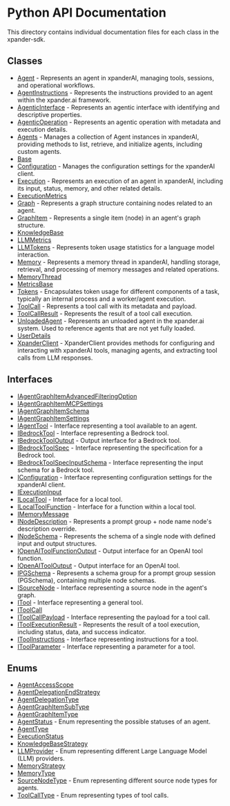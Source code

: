 # Python API Documentation

This directory contains individual documentation files for each class in the xpander-sdk.

## Classes

- [Agent](Agent.md) - Represents an agent in xpanderAI, managing tools, sessions, and operational workflows.
- [AgentInstructions](AgentInstructions.md) - Represents the instructions provided to an agent within the xpander.ai framework.
- [AgenticInterface](AgenticInterface.md) - Represents an agentic interface with identifying and descriptive properties.
- [AgenticOperation](AgenticOperation.md) - Represents an agentic operation with metadata and execution details.
- [Agents](Agents.md) - Manages a collection of Agent instances in xpanderAI, providing methods to list, retrieve, and initialize agents, including custom agents.
- [Base](Base.md)
- [Configuration](Configuration.md) - Manages the configuration settings for the xpanderAI client.
- [Execution](Execution.md) - Represents an execution of an agent in xpanderAI, including its input, status, memory, and other related details.
- [ExecutionMetrics](ExecutionMetrics.md)
- [Graph](Graph.md) - Represents a graph structure containing nodes related to an agent.
- [GraphItem](GraphItem.md) - Represents a single item (node) in an agent's graph structure.
- [KnowledgeBase](KnowledgeBase.md)
- [LLMMetrics](LLMMetrics.md)
- [LLMTokens](LLMTokens.md) - Represents token usage statistics for a language model interaction.
- [Memory](Memory.md) - Represents a memory thread in xpanderAI, handling storage, retrieval, and processing of memory messages and related operations.
- [MemoryThread](MemoryThread.md)
- [MetricsBase](MetricsBase.md)
- [Tokens](Tokens.md) - Encapsulates token usage for different components of a task, typically an internal process and a worker/agent execution.
- [ToolCall](ToolCall.md) - Represents a tool call with its metadata and payload.
- [ToolCallResult](ToolCallResult.md) - Represents the result of a tool call execution.
- [UnloadedAgent](UnloadedAgent.md) - Represents an unloaded agent in the xpander.ai system. Used to reference agents that are not yet fully loaded.
- [UserDetails](UserDetails.md)
- [XpanderClient](XpanderClient.md) - XpanderClient provides methods for configuring and interacting with xpanderAI tools, managing agents, and extracting tool calls from LLM responses.

## Interfaces

- [IAgentGraphItemAdvancedFilteringOption](IAgentGraphItemAdvancedFilteringOption.md)
- [IAgentGraphItemMCPSettings](IAgentGraphItemMCPSettings.md)
- [IAgentGraphItemSchema](IAgentGraphItemSchema.md)
- [IAgentGraphItemSettings](IAgentGraphItemSettings.md)
- [IAgentTool](IAgentTool.md) - Interface representing a tool available to an agent.
- [IBedrockTool](IBedrockTool.md) - Interface representing a Bedrock tool.
- [IBedrockToolOutput](IBedrockToolOutput.md) - Output interface for a Bedrock tool.
- [IBedrockToolSpec](IBedrockToolSpec.md) - Interface representing the specification for a Bedrock tool.
- [IBedrockToolSpecInputSchema](IBedrockToolSpecInputSchema.md) - Interface representing the input schema for a Bedrock tool.
- [IConfiguration](IConfiguration.md) - Interface representing configuration settings for the xpanderAI client.
- [IExecutionInput](IExecutionInput.md)
- [ILocalTool](ILocalTool.md) - Interface for a local tool.
- [ILocalToolFunction](ILocalToolFunction.md) - Interface for a function within a local tool.
- [IMemoryMessage](IMemoryMessage.md)
- [INodeDescription](INodeDescription.md) - Represents a prompt group + node name node's description override.
- [INodeSchema](INodeSchema.md) - Represents the schema of a single node with defined input and output structures.
- [IOpenAIToolFunctionOutput](IOpenAIToolFunctionOutput.md) - Output interface for an OpenAI tool function.
- [IOpenAIToolOutput](IOpenAIToolOutput.md) - Output interface for an OpenAI tool.
- [IPGSchema](IPGSchema.md) - Represents a schema group for a prompt group session (PGSchema), containing multiple node schemas.
- [ISourceNode](ISourceNode.md) - Interface representing a source node in the agent's graph.
- [ITool](ITool.md) - Interface representing a general tool.
- [IToolCall](IToolCall.md)
- [IToolCallPayload](IToolCallPayload.md) - Interface representing the payload for a tool call.
- [IToolExecutionResult](IToolExecutionResult.md) - Represents the result of a tool execution, including status, data, and success indicator.
- [IToolInstructions](IToolInstructions.md) - Interface representing instructions for a tool.
- [IToolParameter](IToolParameter.md) - Interface representing a parameter for a tool.

## Enums

- [AgentAccessScope](AgentAccessScope.md)
- [AgentDelegationEndStrategy](AgentDelegationEndStrategy.md)
- [AgentDelegationType](AgentDelegationType.md)
- [AgentGraphItemSubType](AgentGraphItemSubType.md)
- [AgentGraphItemType](AgentGraphItemType.md)
- [AgentStatus](AgentStatus.md) - Enum representing the possible statuses of an agent.
- [AgentType](AgentType.md)
- [ExecutionStatus](ExecutionStatus.md)
- [KnowledgeBaseStrategy](KnowledgeBaseStrategy.md)
- [LLMProvider](LLMProvider.md) - Enum representing different Large Language Model (LLM) providers.
- [MemoryStrategy](MemoryStrategy.md)
- [MemoryType](MemoryType.md)
- [SourceNodeType](SourceNodeType.md) - Enum representing different source node types for agents.
- [ToolCallType](ToolCallType.md) - Enum representing types of tool calls.

